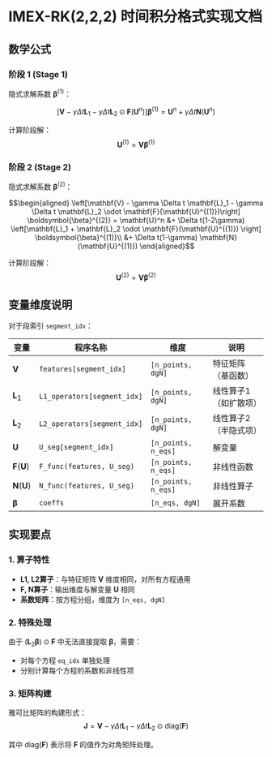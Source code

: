# IMEX-RK(2,2,2) 时间积分格式实现文档

## 数学公式

### 阶段 1 (Stage 1)
隐式求解系数 $\boldsymbol{\beta}^{(1)}$：

$$\left[\mathbf{V} - \gamma \Delta t \mathbf{L}_1 - \gamma \Delta t \mathbf{L}_2 \odot \mathbf{F}(\mathbf{U}^n)\right] \boldsymbol{\beta}^{(1)} = \mathbf{U}^n + \gamma\Delta t \mathbf{N}(\mathbf{U}^n)$$

计算阶段解：
$$\mathbf{U}^{(1)} = \mathbf{V} \boldsymbol{\beta}^{(1)}$$

### 阶段 2 (Stage 2)
隐式求解系数 $\boldsymbol{\beta}^{(2)}$：

$$\begin{aligned}
\left[\mathbf{V} - \gamma \Delta t \mathbf{L}_1 - \gamma \Delta t \mathbf{L}_2 \odot \mathbf{F}(\mathbf{U}^{(1)})\right] \boldsymbol{\beta}^{(2)} = \mathbf{U}^n &+ \Delta t(1-2\gamma) \left[\mathbf{L}_1 + \mathbf{L}_2 \odot \mathbf{F}(\mathbf{U}^{(1)}) \right] \boldsymbol{\beta}^{(1)}\\
&+ \Delta t(1-\gamma) \mathbf{N}(\mathbf{U}^{(1)})
\end{aligned}$$

计算阶段解：
$$\mathbf{U}^{(2)} = \mathbf{V} \boldsymbol{\beta}^{(2)}$$

## 变量维度说明

对于段索引 `segment_idx`：

| 变量 | 程序名称 | 维度 | 说明 |
|------|----------|------|------|
| $\mathbf{V}$ | `features[segment_idx]` | `[n_points, dgN]` | 特征矩阵（基函数） |
| $\mathbf{L}_1$ | `L1_operators[segment_idx]` | `[n_points, dgN]` | 线性算子1（如扩散项） |
| $\mathbf{L}_2$ | `L2_operators[segment_idx]` | `[n_points, dgN]` | 线性算子2（半隐式项） |
| $\mathbf{U}$ | `U_seg[segment_idx]` | `[n_points, n_eqs]` | 解变量 |
| $\mathbf{F}(\mathbf{U})$ | `F_func(features, U_seg)` | `[n_points, n_eqs]` | 非线性函数 |
| $\mathbf{N}(\mathbf{U})$ | `N_func(features, U_seg)` | `[n_points, n_eqs]` | 非线性算子 |
| $\boldsymbol{\beta}$ | `coeffs` | `[n_eqs, dgN]` | 展开系数 |

## 实现要点

### 1. 算子特性
- **L1, L2算子**：与特征矩阵 $\mathbf{V}$ 维度相同，对所有方程通用
- **F, N算子**：输出维度与解变量 $\mathbf{U}$ 相同
- **系数矩阵**：按方程分组，维度为 `[n_eqs, dgN]`

### 2. 特殊处理
由于 $(\mathbf{L}_2 \boldsymbol{\beta}) \odot \mathbf{F}$ 中无法直接提取 $\boldsymbol{\beta}$，需要：
- 对每个方程 `eq_idx` 单独处理
- 分别计算每个方程的系数和非线性项

### 3. 矩阵构建
雅可比矩阵的构建形式：
$$\mathbf{J} = \mathbf{V} - \gamma \Delta t \mathbf{L}_1 - \gamma \Delta t \mathbf{L}_2 \odot \text{diag}(\mathbf{F})$$

其中 $\text{diag}(\mathbf{F})$ 表示将 $\mathbf{F}$ 的值作为对角矩阵处理。

